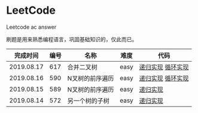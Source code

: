 # LeetCode
Leetcode ac answer

刷题是用来熟悉编程语言，巩固基础知识的，仅此而已。

**完成时间**|**编号**|**名称**|**难度**|**代码**
--------|--------|--------|------------|--------
2019.08.17|617|合并二叉树| easy|[递归实现](/617%20Merge%20Two%20Binary%20Trees/javascript/ac_v2.js) [循环实现](/617%20Merge%20Two%20Binary%20Trees/javascript/ac_v3.js)
2019.08.16|590|N叉树的前序遍历|easy|[递归实现](/590%20N-ary%20Tree%20Postorder%20Traversal/javascript/ac_v1.js) [循环实现](/590%20N-ary%20Tree%20Postorder%20Traversal/javascript/ac_v2.js)
2019.08.15|589|N叉树的前序遍历|easy|[递归实现](/589%20N-ary%20Tree%20Preorder%20Traversal/javascript/ac_v1.js)
2019.08.14|572|另一个树的子树|easy|[递归实现](/572%20Subtree%20of%20Another%20Tree/javascript/ac_v1.js)
